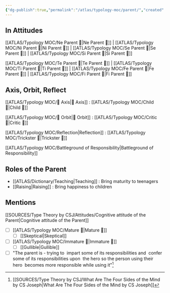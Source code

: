 ```yaml
---
{"dg-publish":true,"permalink":"/atlas/typology-moc/parent/","created":"2022-12-27T21:12:34.561+01:00","updated":"2023-03-09T10:20:08.886+01:00"}
---
```



## In Attitudes

[[ATLAS/Typology MOC/Ne Parent 🤨\|Ne Parent 🤨]] | [[ATLAS/Typology MOC/Ni Parent 🤨\|Ni Parent 🤨]] | [[ATLAS/Typology MOC/Se Parent 🤨\|Se Parent 🤨]] | [[ATLAS/Typology MOC/Si Parent 🤨\|Si Parent 🤨]]

[[ATLAS/Typology MOC/Te Parent 🤨\|Te Parent 🤨]] | [[ATLAS/Typology MOC/Ti Parent 🤨\|Ti Parent 🤨]] | [[ATLAS/Typology MOC/Fe Parent 🤨\|Fe Parent 🤨]] | [[ATLAS/Typology MOC/Fi Parent 🤨\|Fi Parent 🤨]]

## Axis, Orbit, Reflect

[[ATLAS/Typology MOC/🧲 Axis\|🧲 Axis]] : [[ATLAS/Typology MOC/Child 👼\|Child 👼]]

[[ATLAS/Typology MOC/🔄 Orbit\|🔄 Orbit]] : [[ATLAS/Typology MOC/Critic 🤔\|Critic 🤔]]

[[ATLAS/Typology MOC/Reflection\|Reflection]] : [[ATLAS/Typology MOC/Trickster 🤡\|Trickster 🤡]]

[[ATLAS/Typology MOC/Battleground of Responsibility\|Battleground of Responsibility]]

## Roles of the Parent

- [[ATLAS/Dictionary/Teaching\|Teaching]] : Bring maturity to teenagers
- [[Raising\|Raising]] : Bring happiness to children 

## Mentions

 [[SOURCES/Type Theory by CSJ/Attitudes/Cognitive attitude of the Parent\|Cognitive attitude of the Parent]] 
- [ ] [[ATLAS/Typology MOC/Mature 🐢\|Mature 🐢]]
	- [ ] [[Skeptical\|Skeptical]]
- [ ] [[ATLAS/Typology MOC/Immature 🐎\|Immature 🐎]]
	- [ ] [[Gullible\|Gullible]]
- [ ] "The parent is - trying to  impart some of its responsibilities and  confer some of its responsibilities upon  the hero so the person using their hero  becomes more responsible while using it"[^1]

[^1]: [[SOURCES/Type Theory by CSJ/What Are The Four Sides of the Mind by CS Joseph\|What Are The Four Sides of the Mind by CS Joseph]]